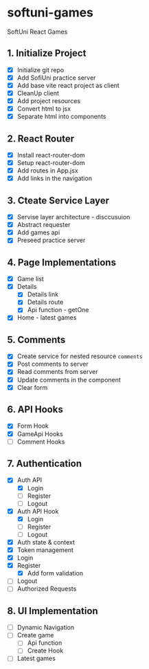 # softuni-games

SoftUni React Games

## 1. Initialize Project

- [x] Initialize git repo
- [x] Add SofiUni practice server
- [x] Add base vite react project as client
- [x] CleanUp client
- [x] Add project resources
- [x] Convert html to jsx
- [x] Separate html into components

## 2. React Router
- [x] Install react-router-dom  
- [x] Setup react-router-dom
- [x] Add routes in App.jsx
- [x] Add links in the navigation
  
## 3. Cteate Service Layer
- [x] Servise layer architecture - disccusuion
- [x] Abstract requester
- [x] Add games api
- [x] Preseed practice server

## 4. Page Implementations
- [x] Game list
- [x] Details
  - [x] Details link
  - [x] Details route
  - [x] Api function - getOne
- [x] Home - latest games

## 5. Comments
- [x] Create service for nested resource `comments`
- [x] Post comments to server
- [x] Read comments from server
- [x] Update comments in the component
- [x] Clear form

## 6. API Hooks
- [x] Form Hook
- [x] GameApi Hooks
- [ ] Comment Hooks

## 7. Authentication
- [x] Auth API
  - [x] Login  
  - [ ] Register
  - [ ] Logout
- [x] Auth API Hook
  - [x] Login
  - [ ] Register
  - [ ] Logout
- [x] Auth state & context
- [x] Token management
- [x] Login
- [x] Register
  - [x] Add form validation
- [ ] Logout
- [ ] Authorized Requests

## 8. UI Implementation
- [ ] Dynamic Navigation
- [ ] Create game
  - [ ] Api function
  - [ ] Create Hook
- [ ] Latest games
